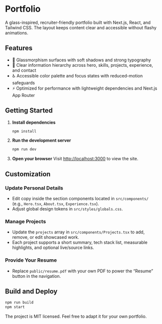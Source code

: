 # Portfolio

A glass-inspired, recruiter-friendly portfolio built with Next.js, React, and Tailwind CSS. The layout keeps content clear and accessible without flashy animations.

## Features

- 🧊 Glassmorphism surfaces with soft shadows and strong typography
- 🧭 Clear information hierarchy across hero, skills, projects, experience, and contact
- ♿ Accessible color palette and focus states with reduced-motion safeguards
- ⚡ Optimized for performance with lightweight dependencies and Next.js App Router

## Getting Started

1. **Install dependencies**
   ```bash
   npm install
   ```
2. **Run the development server**
   ```bash
   npm run dev
   ```
3. **Open your browser**
   Visit [http://localhost:3000](http://localhost:3000) to view the site.

## Customization

### Update Personal Details
- Edit copy inside the section components located in `src/components/` (e.g., `Hero.tsx`, `About.tsx`, `Experience.tsx`).
- Adjust global design tokens in `src/styles/globals.css`.

### Manage Projects
- Update the `projects` array in `src/components/Projects.tsx` to add, remove, or edit showcased work.
- Each project supports a short summary, tech stack list, measurable highlights, and optional live/source links.

### Provide Your Resume
- Replace `public/resume.pdf` with your own PDF to power the “Resume” button in the navigation.

## Build and Deploy

```bash
npm run build
npm start
```

The project is MIT licensed. Feel free to adapt it for your own portfolio.
